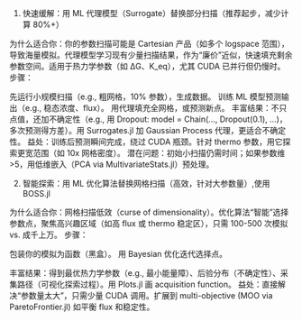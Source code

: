 1. 快速缓解：用 ML 代理模型（Surrogate）替换部分扫描（推荐起步，减少计算 80%+）

为什么适合你：你的参数扫描可能是 Cartesian 产品（如多个 logspace 范围），导致海量模拟。代理模型学习现有少量扫描结果，作为“廉价”近似，快速填充剩余参数空间。适用于热力学参数（如 ΔG、K_eq），尤其 CUDA 已并行但仍慢时。
步骤：

先运行小规模扫描（e.g., 粗网格，10% 参数），生成数据。
训练 ML 模型预测输出（e.g., 稳态浓度、flux）。
用代理填充全网格，或预测新点。
丰富结果：不只点值，还加不确定性（e.g., 用 Dropout: model = Chain(..., Dropout(0.1), ...)，多次预测得方差）。用 Surrogates.jl 加 Gaussian Process 代理，更适合不确定性。
益处：训练后预测瞬间完成，绕过 CUDA 瓶颈。针对 thermo 参数，用它探索更宽范围（如 10x 网格密度）。
潜在问题：初始小扫描仍需时间；如果参数维 >5，用低维嵌入（PCA via MultivariateStats.jl）预处理。


2. 智能探索：用 ML 优化算法替换网格扫描（高效，针对大参数量）,使用 BOSS.jl

为什么适合你：网格扫描低效（curse of dimensionality）。优化算法“智能”选择参数点，聚焦高兴趣区域（如高 flux 或 thermo 稳定区），只需 100-500 次模拟 vs. 成千上万。
步骤：

包装你的模拟为函数（黑盒）。
用 Bayesian 优化迭代选择点。

丰富结果：得到最优热力学参数（e.g., 最小能量障）、后验分布（不确定性）、采集路径（可视化探索过程）。用 Plots.jl 画 acquisition function。
益处：直接解决“参数量太大”，只需少量 CUDA 调用。扩展到 multi-objective (MOO via ParetoFrontier.jl) 如平衡 flux 和稳定性。
